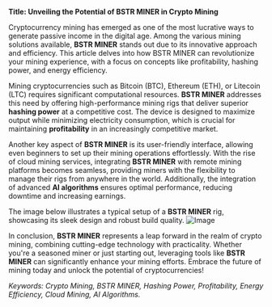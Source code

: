 **Title: Unveiling the Potential of BSTR MINER in Crypto Mining**

Cryptocurrency mining has emerged as one of the most lucrative ways to generate passive income in the digital age. Among the various mining solutions available, **BSTR MINER** stands out due to its innovative approach and efficiency. This article delves into how BSTR MINER can revolutionize your mining experience, with a focus on concepts like profitability, hashing power, and energy efficiency.

Mining cryptocurrencies such as Bitcoin (BTC), Ethereum (ETH), or Litecoin (LTC) requires significant computational resources. **BSTR MINER** addresses this need by offering high-performance mining rigs that deliver superior **hashing power** at a competitive cost. The device is designed to maximize output while minimizing electricity consumption, which is crucial for maintaining **profitability** in an increasingly competitive market. 

Another key aspect of **BSTR MINER** is its user-friendly interface, allowing even beginners to set up their mining operations effortlessly. With the rise of cloud mining services, integrating **BSTR MINER** with remote mining platforms becomes seamless, providing miners with the flexibility to manage their rigs from anywhere in the world. Additionally, the integration of advanced **AI algorithms** ensures optimal performance, reducing downtime and increasing earnings.

The image below illustrates a typical setup of a **BSTR MINER** rig, showcasing its sleek design and robust build quality. ![Image](https://github.com/user-attachments/assets/590b50a7-4459-4e76-8a31-559aed223621)

In conclusion, **BSTR MINER** represents a leap forward in the realm of crypto mining, combining cutting-edge technology with practicality. Whether you're a seasoned miner or just starting out, leveraging tools like **BSTR MINER** can significantly enhance your mining efforts. Embrace the future of mining today and unlock the potential of cryptocurrencies! 

*Keywords: Crypto Mining, BSTR MINER, Hashing Power, Profitability, Energy Efficiency, Cloud Mining, AI Algorithms.*
